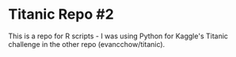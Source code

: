 Titanic Repo #2
========
This is a repo for R scripts - I was using Python for Kaggle's Titanic challenge in the other repo (evancchow/titanic).
